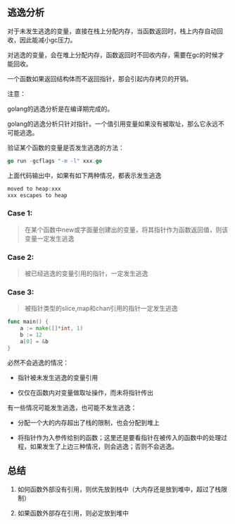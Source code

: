 ## 逃逸分析

对于未发生逃逸的变量，直接在栈上分配内存，当函数返回时，栈上内存自动回收，因此能减小gc压力。

对逃逸的变量，会在堆上分配内存，函数返回时不回收内存，需要在gc的时候才能回收。

一个函数如果返回结构体而不返回指针，那会引起内存拷贝的开销。

注意：

golang的逃逸分析是在编译期完成的。

golang的逃逸分析只针对指针。一个值引用变量如果没有被取址，那么它永远不可能逃逸。

验证某个函数的变量是否发生逃逸的方法：

```go
go run -gcflags "-m -l" xxx.go
```

上面代码输出中，如果有如下两种情况，都表示发生逃逸

```go
moved to heap:xxx
xxx escapes to heap
```

### Case 1:

> 在某个函数中new或字面量创建出的变量，将其指针作为函数返回值，则该变量一定发生逃逸

### Case 2:

> 被已经逃逸的变量引用的指针，一定发生逃逸

### Case 3:

> 被指针类型的slice,map和chan引用的指针一定发生逃逸

```go
func main() {
    a := make([]*int, 1)
    b := 12
    a[0] = &b
}
```

必然不会逃逸的情况：

- 指针被未发生逃逸的变量引用

- 仅仅在函数内对变量做取址操作，而未将指针传出

有一些情况可能发生逃逸，也可能不发生逃逸：

- 分配一个大的内存超出了栈的限制，也会分配到堆上

- 将指针作为入参传给别的函数；这里还是要看指针在被传入的函数中的处理过程，如果发生了上边三种情况，则会逃逸；否则不会逃逸。





## 总结

1. 如何函数外部没有引用，则优先放到栈中（大内存还是放到堆中，超过了栈限制）

2. 如果函数外部存在引用，则必定放到堆中
